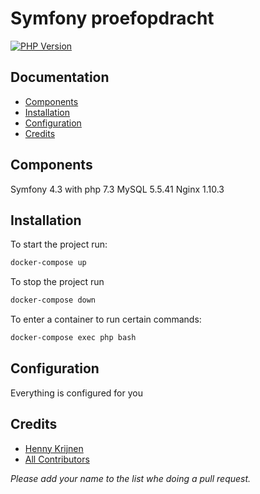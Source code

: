 Symfony proefopdracht
==========================
[![PHP Version](https://img.shields.io/badge/php-%5E7.3-blue.svg)](https://img.shields.io/badge/php-%5E7.3-blue.svg)


Documentation
-------------
* [Components](#components)
* [Installation](#installation)
* [Configuration](#configuration)
* [Credits](#credits)

## Components

Symfony 4.3 with php 7.3
MySQL 5.5.41
Nginx 1.10.3


## Installation

To start the project run:
``` bash
docker-compose up
```

To stop the project run
``` bash
docker-compose down
```

To enter a container to run certain commands:
``` bash
docker-compose exec php bash
```

## Configuration

Everything is configured for you


## Credits

- [Henny Krijnen](https://code.notive.io/henny.krijnen)
- [All Contributors](https://code.notive.io//ewarehousing/packages/middleware-connector-php/graphs/master)

*Please add your name to the list whe doing a pull request.*
